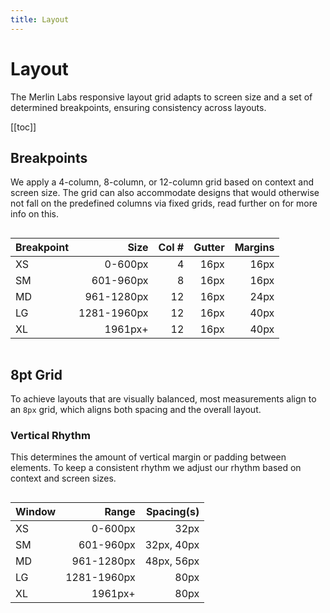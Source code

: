 ```yaml
---
title: Layout
---
```

<style>

/* HELPERS */

.h-center {
display: flex;
flex:1;
justify-content:center;
}

</style>

# Layout

The Merlin Labs responsive layout grid adapts to screen size and a set of determined breakpoints, ensuring consistency across layouts.

[[toc]]

## Breakpoints

We apply a 4-column, 8-column, or 12-column grid based on context and screen size. The grid can also accommodate designs that would otherwise not fall on the predefined columns via fixed grids, read further on for more info on this.

<div class='h-center'>

| Breakpoint |        Size | Col # | Gutter | Margins | 
|------------|------------:|------:|-------:|--------:|
| XS         |     0-600px |     4 |   16px |    16px |
| SM         |   601-960px |     8 |   16px |    16px |
| MD         |  961-1280px |    12 |   16px |    24px |
| LG         | 1281-1960px |    12 |   16px |    40px |
| XL         |     1961px+ |    12 |   16px |    40px |

</div>

## 8pt Grid

To achieve layouts that are visually balanced, most measurements align to an `8px` grid, which aligns both spacing and the overall layout. 

### Vertical Rhythm 

This determines the amount of vertical margin or padding between elements. To keep a consistent rhythm we adjust our rhythm based on context and screen sizes.

<div class='h-center'>

| Window |       Range | Spacing(s) |
|--------|------------:|-----------:|
| XS     |     0-600px |       32px |
| SM     |   601-960px | 32px, 40px |
| MD     |  961-1280px | 48px, 56px |
| LG     | 1281-1960px |       80px |
| XL     |     1961px+ |       80px |

</div>
